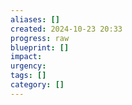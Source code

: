 ```yaml
---
aliases: []
created: 2024-10-23 20:33
progress: raw
blueprint: []
impact: 
urgency: 
tags: []
category: []
---
```

